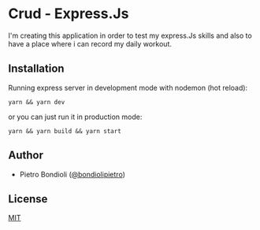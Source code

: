 # Crud - Express.Js
I'm creating this application in order to test my express.Js skills and also to have a place where i can record my daily workout. 

## Installation
Running express server in development mode with nodemon (hot reload):
```
yarn && yarn dev
```
or you can just run it in production mode:
```
yarn && yarn build && yarn start
```

## Author
- Pietro Bondioli ([@bondiolipietro](https://github.com/bondiolipietro))

## License
[MIT](https://opensource.org/licenses/MIT)
